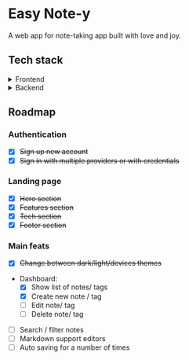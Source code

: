 # Easy Note-y

A web app for note-taking app built with love and joy.

## Tech stack

<details>
  <summary>Frontend</summary>

- [Reactjs](https://react.dev/)
- [Typescript](https://www.typescriptlang.org/)
- [Tailwind css](https://tailwindcss.com/)
- [Radix ui](https://www.radix-ui.com/)
- [Lucide Icons](https://lucide.dev/icons/)
- [Phosphor Icons](https://phosphoricons.com/)
- [zod](https://zod.dev/)
- [Illustrations](https://undraw.co/illustrations)

</details>

<details>
  <summary>Backend</summary>

- [Nextjs](https://nextjs.org/)
- [NextAuth](https://next-auth.js.org/)
- [Prisma ORM](https://www.prisma.io/)
- [tRPC](https://trpc.io/)
- [Mongodb](https://www.mongodb.com/)
- [Vercel](https://vercel.com/home)

</details>

## Roadmap

### Authentication

- [x] ~~Sign up new account~~
- [x] ~~Sign in with multiple providers or with credentials~~

### Landing page

- [x] ~~Hero section~~
- [x] ~~Features section~~
- [x] ~~Tech section~~
- [X] ~~Footer section~~

### Main feats

- [x] ~~Change between dark/light/devices themes~~
- Dashboard:
  - [x] Show list of notes/ tags
  - [x] Create new note / tag
  - [ ] Edit note/ tag
  - [ ] Delete note/ tag
- [ ] Search / filter notes
- [ ] Markdown support editors
- [ ] Auto saving for a number of times
